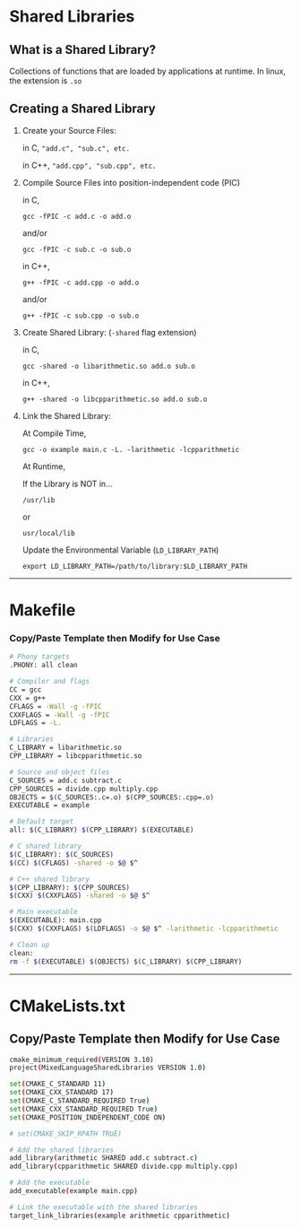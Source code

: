 # Shared Libraries

## What is a Shared Library?

Collections of functions that are loaded by applications at runtime. In linux, 
the extension is `.so`

## Creating a Shared Library

1. Create your Source Files: 

    in C, `"add.c", "sub.c", etc.`
    
    in C++, `"add.cpp", "sub.cpp", etc.`

2. Compile Source Files into position-independent code (PIC)

    in C,
    
    `gcc -fPIC -c add.c -o add.o` 
    
    and/or 
    
    `gcc -fPIC -c sub.c -o sub.o`
    
    in C++, 
    
    `g++ -fPIC -c add.cpp -o add.o`

    and/or

    `g++ -fPIC -c sub.cpp -o sub.o`

3. Create Shared Library: (`-shared` flag extension)

    in C, 
    
    `gcc -shared -o libarithmetic.so add.o sub.o`

    in C++, 
    
    `g++ -shared -o libcpparithmetic.so add.o sub.o`

4. Link the Shared Library:

    At Compile Time, 
    
    `gcc -o example main.c -L. -larithmetic -lcpparithmetic` 
    
    At Runtime, 
    
    If the Library is NOT in...

    `/usr/lib`

    or

    `usr/local/lib`

    Update the Environmental Variable (`LD_LIBRARY_PATH`)

    `export LD_LIBRARY_PATH=/path/to/library:$LD_LIBRARY_PATH`
---
# Makefile
### Copy/Paste Template then Modify for Use Case

```bash
# Phony targets
.PHONY: all clean

# Compiler and flags
CC = gcc
CXX = g++
CFLAGS = -Wall -g -fPIC
CXXFLAGS = -Wall -g -fPIC
LDFLAGS = -L.

# Libraries
C_LIBRARY = libarithmetic.so
CPP_LIBRARY = libcpparithmetic.so

# Source and object files
C_SOURCES = add.c subtract.c
CPP_SOURCES = divide.cpp multiply.cpp
OBJECTS = $(C_SOURCES:.c=.o) $(CPP_SOURCES:.cpp=.o)
EXECUTABLE = example

# Default target
all: $(C_LIBRARY) $(CPP_LIBRARY) $(EXECUTABLE)

# C shared library
$(C_LIBRARY): $(C_SOURCES)
$(CC) $(CFLAGS) -shared -o $@ $^

# C++ shared library
$(CPP_LIBRARY): $(CPP_SOURCES)
$(CXX) $(CXXFLAGS) -shared -o $@ $^

# Main executable
$(EXECUTABLE): main.cpp
$(CXX) $(CXXFLAGS) $(LDFLAGS) -o $@ $^ -larithmetic -lcpparithmetic

# Clean up
clean:
rm -f $(EXECUTABLE) $(OBJECTS) $(C_LIBRARY) $(CPP_LIBRARY)
```
---
# CMakeLists.txt
## Copy/Paste Template then Modify for Use Case
```bash
cmake_minimum_required(VERSION 3.10)
project(MixedLanguageSharedLibraries VERSION 1.0)

set(CMAKE_C_STANDARD 11)
set(CMAKE_CXX_STANDARD 17)
set(CMAKE_C_STANDARD_REQUIRED True)
set(CMAKE_CXX_STANDARD_REQUIRED True)
set(CMAKE_POSITION_INDEPENDENT_CODE ON)

# set(CMAKE_SKIP_RPATH TRUE)

# Add the shared libraries
add_library(arithmetic SHARED add.c subtract.c)
add_library(cpparithmetic SHARED divide.cpp multiply.cpp)

# Add the executable
add_executable(example main.cpp)

# Link the executable with the shared libraries
target_link_libraries(example arithmetic cpparithmetic)
```
    


